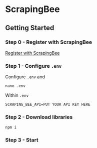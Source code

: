 # ScrapingBee


## Getting Started

### Step 0 - Register with ScrapingBee

[Register with ScrapingBee](https://www.scrapingbee.com?fpr=chris-m37)


### Step 1 - Configure ```.env```

Configure ```.env``` and 

```
nano .env
```

Within ```.env```
```
SCRAPING_BEE_API=PUT YOUR API KEY HERE
```

### Step 2 - Download libraries

```
npm i
```

### Step 3 - Start
